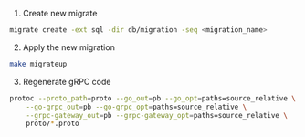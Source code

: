 1. Create new migrate
```sh
migrate create -ext sql -dir db/migration -seq <migration_name>
```

2. Apply the new migration
```sh
make migrateup
```

3. Regenerate gRPC code
``` sh
protoc --proto_path=proto --go_out=pb --go_opt=paths=source_relative \
    --go-grpc_out=pb --go-grpc_opt=paths=source_relative \
    --grpc-gateway_out=pb --grpc-gateway_opt=paths=source_relative \
    proto/*.proto
```
